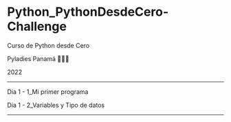 # Python_PythonDesdeCero-Challenge
Curso de Python desde Cero 

Pyladies Panamá 🐍🌻🐍

2022


-----------------------------------

Día 1 - 1_Mi primer programa 

Día 1 - 2_Variables y Tipo de datos 


----------------------------------
